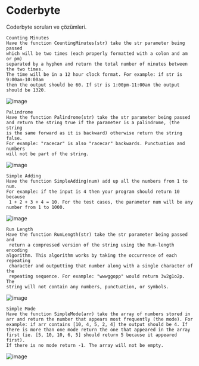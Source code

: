 # Coderbyte
Coderbyte soruları ve çözümleri.


```
Counting Minutes
Have the function CountingMinutes(str) take the str parameter being passed 
which will be two times (each properly formatted with a colon and am or pm) 
separated by a hyphen and return the total number of minutes between the two times. 
The time will be in a 12 hour clock format. For example: if str is 9:00am-10:00am 
then the output should be 60. If str is 1:00pm-11:00am the output should be 1320.
```

![image](https://user-images.githubusercontent.com/62007900/153828334-e1c5d1ff-7252-4c9b-8dae-3d0a8ecc6c1f.png)



```
Palindrome
Have the function Palindrome(str) take the str parameter being passed 
and return the string true if the parameter is a palindrome, (the string 
is the same forward as it is backward) otherwise return the string false. 
For example: "racecar" is also "racecar" backwards. Punctuation and numbers 
will not be part of the string.
```

![image](https://user-images.githubusercontent.com/62007900/153833795-37134424-8dcc-4851-81e0-4eeb78eac1cd.png)



```
Simple Adding
Have the function SimpleAdding(num) add up all the numbers from 1 to num.
For example: if the input is 4 then your program should return 10 because
 1 + 2 + 3 + 4 = 10. For the test cases, the parameter num will be any
number from 1 to 1000.
```
![image](https://github.com/smyy96/Coderbyte/assets/62007900/4db34038-bcb2-4cb8-84a7-e07ae27fbdf2)


```
Run Length
Have the function RunLength(str) take the str parameter being passed and
 return a compressed version of the string using the Run-length encoding
algorithm. This algorithm works by taking the occurrence of each repeating
 character and outputting that number along with a single character of the
 repeating sequence. For example: "wwwggopp" would return 3w2g1o2p. The
string will not contain any numbers, punctuation, or symbols.

```

![image](https://github.com/smyy96/Coderbyte/assets/62007900/dd173139-9fdb-4543-abcd-cc3a5a9f9233)


```
Simple Mode
Have the function SimpleMode(arr) take the array of numbers stored in
arr and return the number that appears most frequently (the mode). For
example: if arr contains [10, 4, 5, 2, 4] the output should be 4. If
there is more than one mode return the one that appeared in the array
first (ie. [5, 10, 10, 6, 5] should return 5 because it appeared first).
If there is no mode return -1. The array will not be empty.

```

![image](https://github.com/smyy96/Coderbyte/assets/62007900/6836e6a2-7024-4c30-a091-5bba1544e3eb)


